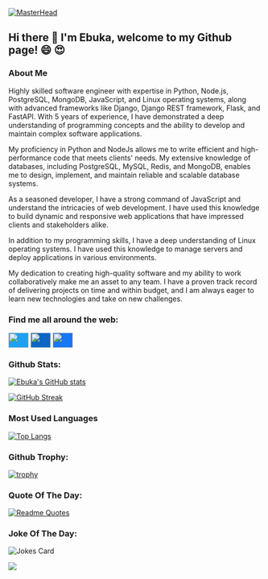 [![MasterHead](https://res.cloudinary.com/practicaldev/image/fetch/s--GPSOer0V--/c_limit%2Cf_auto%2Cfl_progressive%2Cq_auto%2Cw_880/https://dev-to-uploads.s3.amazonaws.com/uploads/articles/wy2o6nicut63th7nn6dg.jpg)](https://github.com/triplee12)

## Hi there 👋 I'm Ebuka, welcome to my Github page! :smile: :heart_eyes:

### About Me

Highly skilled software engineer with expertise in Python, Node.js, PostgreSQL, MongoDB, JavaScript, and Linux operating systems, along with advanced frameworks like Django, Django REST framework, Flask, and FastAPI. With 5 years of experience, I have demonstrated a deep understanding of programming concepts and the ability to develop and maintain complex software applications.

My proficiency in Python and NodeJs allows me to write efficient and high-performance code that meets clients' needs. My extensive knowledge of databases, including PostgreSQL, MySQL, Redis, and MongoDB, enables me to design, implement, and maintain reliable and scalable database systems.

As a seasoned developer, I have a strong command of JavaScript and understand the intricacies of web development. I have used this knowledge to build dynamic and responsive web applications that have impressed clients and stakeholders alike.

In addition to my programming skills, I have a deep understanding of Linux operating systems. I have used this knowledge to manage servers and deploy applications in various environments.

My dedication to creating high-quality software and my ability to work collaboratively make me an asset to any team. I have a proven track record of delivering projects on time and within budget, and I am always eager to learn new technologies and take on new challenges.

### Find me all around the web:
<p align="left">
<a href="https://twitter.com/TripleeO" target="_blank"><img align="center" src="https://cdn.jsdelivr.net/npm/simple-icons@3.0.1/icons/twitter.svg" alt="" height="30" width="40" style="background-color:#1DA1F2; color:#1DA1F2" /></a>
<a href="https://www.linkedin.com/in/chukwuebuka-ejie" target="_blank"><img align="center" src="https://cdn.jsdelivr.net/npm/simple-icons@3.0.1/icons/linkedin.svg" alt="" height="30" width="40" style="background-color:#0A66C2; color:#0A66C2" /></a>
<a href="https://facebook.com/ebuka.ejie" target="_blank"><img align="center" src="https://cdn.jsdelivr.net/npm/simple-icons@3.0.1/icons/facebook.svg" alt="" height="30" width="40" style="background-color:#1877F2; color:#1877F2" /></a>
</p>

### Github Stats:
[![Ebuka's GitHub stats](https://github-readme-stats.vercel.app/api?username=triplee12&count_private=true&show_icons=true&theme=radical)](https://github.com/triplee12/github-readme-stats)

[![GitHub Streak](https://github-readme-streak-stats.herokuapp.com?user=triplee12&theme=nightowl)](https://git.io/streak-stats)

### Most Used Languages
[![Top Langs](https://github-readme-stats.vercel.app/api/top-langs/?username=triplee12&layout=compact)](https://github.com/triplee12/github-readme-stats)

### Github Trophy:
[![trophy](https://github-profile-trophy.vercel.app/?username=triplee12&theme=onedark)](https://github.com/triplee12/github-profile-trophy)

### Quote Of The Day:
[![Readme Quotes](https://quotes-github-readme.vercel.app/api?type=horizontal&theme=dark)](https://github.com/triplee12/github-readme-quotes)

### Joke Of The Day:
![Jokes Card](https://readme-jokes.vercel.app/api)

![](https://komarev.com/ghpvc/?username=triplee12&style=flat-square)

<!--
**triplee12/triplee12** is a ✨ _special_ ✨ repository because its `README.md` (this file) appears on your GitHub profile.

Here are some ideas to get you started:

- 🔭 I’m currently working on ...
- 🌱 I’m currently learning ...
- 👯 I’m looking to collaborate on ...
- 🤔 I’m looking for help with ...
- 💬 Ask me about ...
- 📫 How to reach me: ...
- 😄 Pronouns: ...
- ⚡ Fun fact: ...
-->
